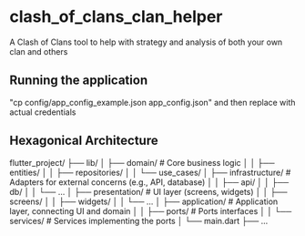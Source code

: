 # clash_of_clans_clan_helper

A Clash of Clans tool to help with strategy and analysis of both your own clan and others

## Running the application
"cp config/app_config_example.json app_config.json" and then replace with actual credentials

## Hexagonical Architecture
flutter_project/
├── lib/
│   ├── domain/              # Core business logic
│   │   ├── entities/
│   │   ├── repositories/
│   │   └── use_cases/
│   ├── infrastructure/      # Adapters for external concerns (e.g., API, database)
│   │   ├── api/
│   │   ├── db/
│   │   └── ...
│   ├── presentation/        # UI layer (screens, widgets)
│   │   ├── screens/
│   │   ├── widgets/
│   │   └── ...
│   ├── application/         # Application layer, connecting UI and domain
│   │   ├── ports/           # Ports interfaces
│   │   └── services/        # Services implementing the ports
│   └── main.dart
├── ...
